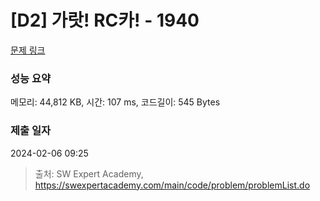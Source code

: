# [D2] 가랏! RC카! - 1940 

[문제 링크](https://swexpertacademy.com/main/code/problem/problemDetail.do?contestProbId=AV5PjMgaALgDFAUq) 

### 성능 요약

메모리: 44,812 KB, 시간: 107 ms, 코드길이: 545 Bytes

### 제출 일자

2024-02-06 09:25



> 출처: SW Expert Academy, https://swexpertacademy.com/main/code/problem/problemList.do